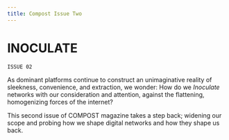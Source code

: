 ```yaml
---
title: Compost Issue Two
---
```


# INOCULATE

`ISSUE 02`

As dominant platforms continue to construct an unimaginative reality of sleekness, convenience, and extraction, we wonder: How do we _Inoculate_ networks with our consideration and attention, against the flattening, homogenizing forces of the internet?

This second issue of COMPOST magazine takes a step back; widening our scope and probing how we shape digital networks and how they shape us back.
